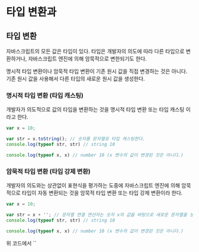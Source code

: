 # 타입 변환과

## 타입 변환

자바스크립트의 모든 값은 타입이 있다. 타입은 개발자의 의도에 따라 다른 타입으로 변환하거나, 자바스크립트 엔진에 의해 암묵적으로 변한되기도 한다.

명시적 타입 변환이나 암묵적 타입 변환이 기존 원시 값을 직접 변경하는 것은 아니다. 기존 원시 값을 사용해서 다른 타입의 새로운 원시 값을 생성한다.

### 명시적 타입 변환 (타입 캐스팅)

개발자가 의도적으로 값의 타입을 변환하는 것을 명시적 타입 변환 또는 타입 캐스팅 이라고 한다.

```javascript
var x = 10;

var str = x.toString(); // 숫자를 문자열로 타입 캐스팅한다.
console.log(typeof str, str) // string 10

console.log(typeof x, x) // number 10 (x 변수의 값이 변경된 것은 아니다.)
```

### 암묵적 타입 변환 (타입 강제 변환)

개발자의 의도와는 상관없이 표현식을 평가하는 도중에 자바스크립트 엔진에 의해 암묵적으로 타입이 자동 변환되는 것을 암묵적 타입 변환 또는 타입 강제 변환이라 한다.

```javascript
var x = 10;

var str = x + ''; // 문자열 연결 연산자는 숫자 x의 값을 바탕으로 새로운 문자열을 생성한다. 이 코드에서 암묵적으로 생성된 '10'은 x 변수에 재할당 되지 않는다.
console.log(typeof str, str) // string 10

console.log(typeof x, x) // number 10 (x 변수의 값이 변경된 것은 아니다.)
```

위 코드에서 ``